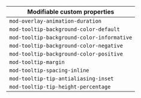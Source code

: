| Modifiable custom properties               |
| ------------------------------------------ |
| `mod-overlay-animation-duration`           |
| `mod-tooltip-background-color-default`     |
| `mod-tooltip-background-color-informative` |
| `mod-tooltip-background-color-negative`    |
| `mod-tooltip-background-color-positive`    |
| `mod-tooltip-margin`                       |
| `mod-tooltip-spacing-inline`               |
| `mod-tooltip-tip-antialiasing-inset`       |
| `mod-tooltip-tip-height-percentage`        |
